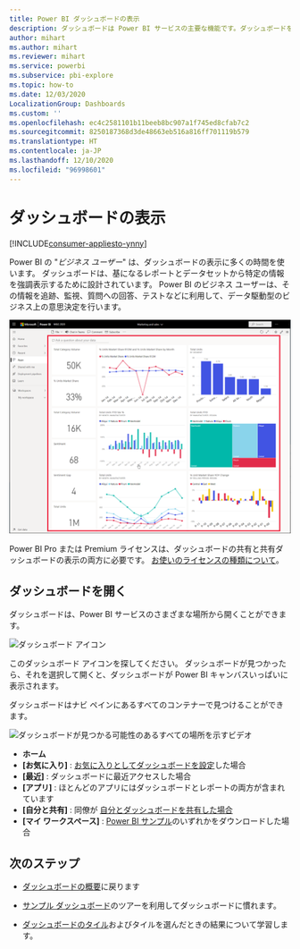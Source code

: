```yaml
---
title: Power BI ダッシュボードの表示
description: ダッシュボードは Power BI サービスの主要な機能です。ダッシュボードを開いて表示する方法について説明します。
author: mihart
ms.author: mihart
ms.reviewer: mihart
ms.service: powerbi
ms.subservice: pbi-explore
ms.topic: how-to
ms.date: 12/03/2020
LocalizationGroup: Dashboards
ms.custom: ''
ms.openlocfilehash: ec4c2581101b11beeb8bc907a1f745ed8cfab7c2
ms.sourcegitcommit: 8250187368d3de48663eb516a816ff701119b579
ms.translationtype: HT
ms.contentlocale: ja-JP
ms.lasthandoff: 12/10/2020
ms.locfileid: "96998601"
---
```

# <a name="view-a-dashboard"></a>ダッシュボードの表示

[!INCLUDE[consumer-appliesto-ynny](../includes/consumer-appliesto-ynny.md)]


Power BI の "*ビジネス ユーザー*" は、ダッシュボードの表示に多くの時間を使います。 ダッシュボードは、基になるレポートとデータセットから特定の情報を強調表示するために設計されています。 Power BI のビジネス ユーザーは、その情報を追跡、監視、質問への回答、テストなどに利用して、データ駆動型のビジネス上の意思決定を行います。

![ダッシュボード](media/end-user-dashboard-open/power-bi-new-dashboard.png)


Power BI Pro または Premium ライセンスは、ダッシュボードの共有と共有ダッシュボードの表示の両方に必要です。 [お使いのライセンスの種類について](end-user-license.md)。 

## <a name="open-a-dashboard"></a>ダッシュボードを開く

ダッシュボードは、Power BI サービスのさまざまな場所から開くことができます。

![ダッシュボード アイコン](media/end-user-dashboard-open/power-bi-dashboard-icon.png)

このダッシュボード アイコンを探してください。 ダッシュボードが見つかったら、それを選択して開くと、ダッシュボードが Power BI キャンバスいっぱいに表示されます。

ダッシュボードはナビ ペインにあるすべてのコンテナーで見つけることができます。 

![ダッシュボードが見つかる可能性のあるすべての場所を示すビデオ](media/end-user-dashboard-open/power-bi-open-dashboards.gif)

- **ホーム** 
- **[お気に入り]** : [お気に入りとしてダッシュボードを設定](end-user-favorite.md)した場合
- **[最近]** : ダッシュボードに最近アクセスした場合
- **[アプリ]** : ほとんどのアプリにはダッシュボードとレポートの両方が含まれています
- **[自分と共有]** : 同僚が [自分とダッシュボードを共有した場合](end-user-shared-with-me.md)
- **[マイ ワークスペース]** : [Power BI サンプル](../create-reports/sample-datasets.md)のいずれかをダウンロードした場合



## <a name="next-steps"></a>次のステップ
* [ダッシュボードの概要](end-user-dashboards.md)に戻ります

* [サンプル ダッシュボード](../create-reports/sample-tutorial-connect-to-the-samples.md)のツアーを利用してダッシュボードに慣れます。    
* [ダッシュボードのタイル](end-user-tiles.md)およびタイルを選んだときの結果について学習します。
